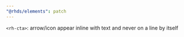 ```yaml
---
"@rhds/elements": patch
---
```


`<rh-cta>`: arrow/icon appear inline with text and never on a line by itself
